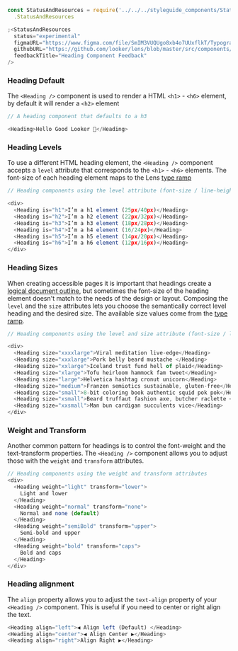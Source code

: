 ```js noeditor
const StatusAndResources = require('../../../styleguide_components/StatusAndResources')
  .StatusAndResources

;<StatusAndResources
  status="experimental"
  figmaURL="https://www.figma.com/file/SmIM3VUQUgo8xb4o7UUxflkT/Typography"
  githubURL="https://github.com/looker/lens/blob/master/src/components/Heading/Heading.tsx"
  feedbackTitle="Heading Component Feedback"
/>
```

### Heading Default

The `<Heading />` component is used to render a HTML `<h1>` - `<h6>` element, by default it will render a `<h2>` element

```js
// A heading component that defaults to a h3

<Heading>Hello Good Looker 👋</Heading>
```

<div class="doc-section-divider"></div>

### Heading Levels

To use a different HTML heading element, the `<Heading />` component accepts a `level` attribute that corresponds to the `<h1>` - `<h6>` elements. The font-size of each heading element maps to the Lens [type ramp](/#!/Typography)

```js
// Heading components using the level attribute (font-size / line-height)

<div>
  <Heading is="h1">I’m a h1 element (25px/40px)</Heading>
  <Heading is="h2">I’m a h2 element (22px/32px)</Heading>
  <Heading is="h3">I’m a h3 element (18px/28px)</Heading>
  <Heading is="h4">I’m a h4 element (16/24px)</Heading>
  <Heading is="h5">I’m a h5 element (14px/20px)</Heading>
  <Heading is="h6">I’m a h6 element (12px/16px)</Heading>
</div>
```

<div class="doc-section-divider"></div>

### Heading Sizes

When creating accessible pages it is important that headings create a [logical document outline](https://bitsofco.de/using-heading-elements-to-create-a-document-outline/), but sometimes the font-size of the heading element doesn't match to the needs of the design or layout. Composing the `level` and the `size` attributes lets you choose the semantically correct level heading and the desired size. The available size values come from the [type ramp](/#!/Typography).

```js
// Heading components using the level and size attribute (font-size / line-height)

<div>
  <Heading size="xxxxlarge">Viral meditation live-edge</Heading>
  <Heading size="xxxlarge">Pork belly beard mustache </Heading>
  <Heading size="xxlarge">Iceland trust fund hell of plaid</Heading>
  <Heading size="xlarge">Tofu heirloom hammock fam tweet</Heading>
  <Heading size="large">Helvetica hashtag cronut unicorn</Heading>
  <Heading size="medium">Franzen semiotics sustainable, gluten-free</Heading>
  <Heading size="small">8-bit coloring book authentic squid pok pok</Heading>
  <Heading size="xsmall">Beard truffaut fashion axe, butcher raclette </Heading>
  <Heading size="xxsmall">Man bun cardigan succulents vice</Heading>
</div>
```

<div class="doc-section-divider"></div>

### **Weight and Transform**

Another common pattern for headings is to control the font-weight and the text-transform properties. The `<Heading />` component allows you to adjust those with the `weight` and `transform` attributes.

```js
// Heading components using the weight and transform attributes
<div>
  <Heading weight="light" transform="lower">
    Light and lower
  </Heading>
  <Heading weight="normal" transform="none">
    Normal and none (default)
  </Heading>
  <Heading weight="semiBold" transform="upper">
    Semi-bold and upper
  </Heading>
  <Heading weight="bold" transform="caps">
    Bold and caps
  </Heading>
</div>
```

<div class="doc-section-divider"></div>

### Heading alignment

The `align` property allows you to adjust the `text-align` property of your `<Heading />` component. This is useful if you need to center or right align the text.

```js
<Heading align="left">◀️ Align left (Default) </Heading>
<Heading align="center">◀️ Align Center ▶️</Heading>
<Heading align="right">Align Right ▶️</Heading>
```

<div class="doc-section-divider"></div>
